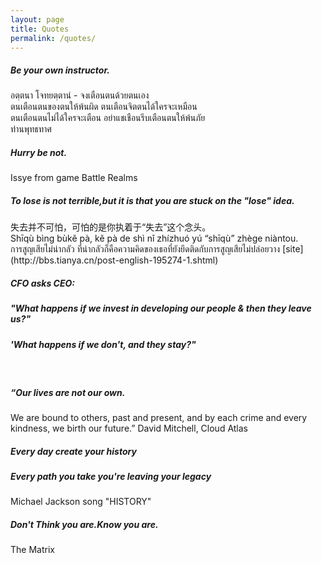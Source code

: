 ```yaml
---
layout: page
title: Quotes
permalink: /quotes/
---
```


<h5>Be your own instructor.</h5>
อตฺตนา โจทยตฺตานํ - จงเตือนตนด้วยตนเอง

<br>
ตนเตือนตนของตนให้พ้นผิด    ตนเตือนจิตตนได้ใครจะเหมือน<br>
ตนเตือนตนไม่ได้ใครจะเตือน   อย่าแชเชือนรีบเตือนตนให้พ้นภัย<br>
ท่านพุทธทาศ

<br>
<h5>Hurry be not.</h5>
Issye from game Battle Realms

<br>
<h5>To lose is not terrible,but it is that you are stuck on the "lose" idea.</h5>
失去并不可怕，可怕的是你执着于“失去”这个念头。<br>
Shīqù bìng bùkě pà, kě pà de shì nǐ zhízhuó yú “shīqù” zhège niàntou.<br>
การสูญเสียไม่น่ากลัว ที่น่ากลัวก็คือความคิดของเธอที่ยังยึดติดกับการสูญเสียไม่ปล่อยวาง 
[site](http://bbs.tianya.cn/post-english-195274-1.shtml)

<br>
<h5>CFO asks CEO:</h5> 
<h5>"What happens if we invest in developing our people & then they leave us?"</h5> 
<h5>'What happens if we don't, and they stay?"</h5>

<br>
<h5>“Our lives are not our own.</h5> 
We are bound to others, past and present, and by each crime and every kindness, we birth our future.” 
David Mitchell, Cloud Atlas

<br>
<h5>Every day create your history</h5>
<h5>Every path you take you're leaving your legacy</h5>
Michael Jackson song "HISTORY"

<br>
<h5>Don't Think you are.Know you are.</h5>
The Matrix